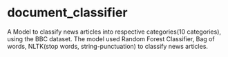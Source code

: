 # document_classifier
A Model to classify news articles into respective categories(10 categories), using the BBC dataset. The model used Random Forest Classifier, Bag of words, NLTK(stop words, string-punctuation) to classify news articles.
